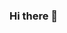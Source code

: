 ### Hi there 👋

<!--
**MarioRashadHUB/MarioRashadHUB** is a ✨ _special_ ✨ repository because its `README.md` (this file) appears on your GitHub profile.

Hello! Welcome to my GitHub page.

Connect with me on these platforms

🔗 LinkedIn: https://www.linkedin.com/in/mario-rashad-paul/

🔗 Twitter: https://twitter.com/MarioRashadData

🔗 Medium: https://medium.com/@mariorashad.paul

🔗 Email: mariorashad.paul@gmail.com


